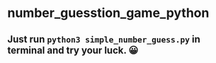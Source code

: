 # number_guesstion_game_python

## Just run `python3 simple_number_guess.py` in terminal and try your luck. 😀
